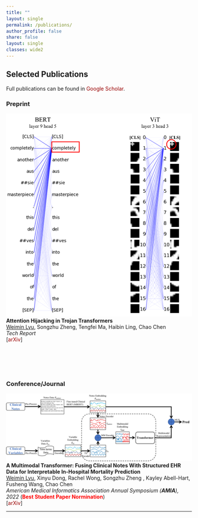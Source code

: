 ```yaml
--- 
title: "" 
layout: single 
permalink: /publications/ 
author_profile: false
share: false
layout: single
classes: wide2
---
```


<style>a{TEXT-DECORATION:none; color: #990000;}a:hover{TEXT-DECORATION:underline; color: #990000;}</style>

## Selected Publications

Full publications can be found in [Google Scholar](https://scholar.google.com/citations?user=IVed47cAAAAJ&hl=en).

### Preprint
<div class="publication">          
   <link rel="stylesheet" href="/assets/css/my.css"> 
<div class="img"><img class="img_responsive" src="/images/pub/tech2022_1.png"></div>  
   <div class="text">         
     <div class="title"><b>Attention Hijacking in Trojan Transformers</b></div>         
     <div class="authors"><u>Weimin Lyu</u>, Songzhu Zheng, Tengfei Ma, Haibin Ling, Chao Chen </div> 
     <div> <em>Tech Report</em> </div>
     [<a href="https://arxiv.org/abs/2208.04946" target="_blank" rel="nofollow">arXiv</a>]  
   </div>         
 </div> 

<br /><br />
---


<!-- <br /><br /> -->


### Conference/Journal 

<div class="publication">          
   <link rel="stylesheet" href="/assets/css/my.css">   
<div class="img"><img class="img_responsive" src="/images/pub/amia2022.jpg"></div>        
   <div class="text">         
     <div class="title"><b>A Multimodal Transformer: Fusing Clinical Notes With Structured EHR Data for Interpretable In-Hospital Mortality Prediction</b></div>       
     <div class="authors"><u>Weimin Lyu</u>, Xinyu Dong, Rachel Wong, Songzhu Zheng , Kayley Abell-Hart, Fusheng Wang, Chao Chen </div> 
    <div> <em>American Medical Informatics Association Annual Symposium (<b>AMIA</b>), 2022</em> (<b style="color:red;">Best Student Paper Normination</b>) </div>
     [<a href="https://arxiv.org/abs/2208.10240" target="_blank" rel="nofollow">arXiv</a>]
   </div>         
 </div> 

---
<!-- 
<div class="publication">          
   <link rel="stylesheet" href="/assets/css/my.css">    
<div class="img"><img class="img_responsive" src="/images/pub/eccv22.png"></div>      
   <div class="text">         
     <div class="title"><b>Prior Knowledge Guided Unsupervised Domain Adaptation</b></div>         
     <div class="authors"><u>Tao Sun</u>, Cheng Lu, and Haibin Ling </div>         
     <div> <em>European Conference on Computer Vision (<b>ECCV</b>), 2022.</em> </div> 
     [<a href="https://www.ecva.net/papers/eccv_2022/papers_ECCV/html/2872_ECCV_2022_paper.php" target="_blank" rel="nofollow">ECVA</a>][<a href="https://arxiv.org/abs/2207.08877" target="_blank" rel="nofollow">arXiv</a>][<a href="https://github.com/tsun/KUDA" target="_blank" rel="nofollow">Code</a>]       
   </div>         
 </div> 

---

<div class="publication">          
   <link rel="stylesheet" href="/assets/css/my.css">  
<div class="img"><img class="img_responsive" src="/images/pub/cvpr22.png"></div>       
   <div class="text">         
     <div class="title"><b>Safe Self-Refinement for Transformer-based Domain Adaptation</b></div>         
     <div class="authors"><u>Tao Sun</u>, Cheng Lu, Tianshuo Zhang, and Haibin Ling </div>         
     <div> <em>IEEE Conference on Computer Vision and Pattern Recognition (<b>CVPR</b>), 2022.</em> </div>
     [<a href="https://openaccess.thecvf.com/content/CVPR2022/html/Sun_Safe_Self-Refinement_for_Transformer-Based_Domain_Adaptation_CVPR_2022_paper.html" target="_blank" rel="nofollow">CVF</a>][<a href="https://arxiv.org/abs/2204.07683" target="_blank" rel="nofollow">arXiv</a>][<a href="https://github.com/tsun/SSRT" target="_blank" rel="nofollow">Code</a>]
   </div>         
</div> 

---

<div class="publication">          
   <link rel="stylesheet" href="/assets/css/my.css">    
   <div class="img"><img class="img_responsive" src="/images/pub/tpami21.png"></div>      
   <div class="text">         
     <div class="title"><b>End-to-end Full Projector Compensation</b></div>         
     <div class="authors">Bingyao Huang, <u>Tao Sun</u>, and Haibin Ling </div>         
     <div>   <em>IEEE Transactions on Pattern Analysis and Machine Intelligence (<b>PAMI</b>), 44(6):2953-2967, 2022.</em> </div>
     [<a href="https://ieeexplore.ieee.org/document/9318552" target="_blank" rel="nofollow">PAMI</a>][<a href="https://arxiv.org/abs/2008.00965" target="_blank" rel="nofollow">arXiv</a>][<a href="https://github.com/BingyaoHuang/CompenNeSt-plusplus" target="_blank" rel="nofollow">Code</a>]
     </div>               
</div>  -->